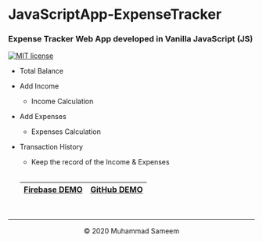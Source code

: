 # JavaScriptApp-ExpenseTracker
### Expense Tracker Web App developed in Vanilla JavaScript (JS)

[![MIT license](https://img.shields.io/badge/License-MIT-blue.svg)](https://lbesson.mit-license.org/)

  - Total Balance
  - Add Income
    - Income Calculation
  - Add Expenses
    - Expenses Calculation
  - Transaction History
    - Keep the record of the Income & Expenses
    
    <br>
    
    | [Firebase DEMO](https://js-expensetracker.web.app) | [GitHub DEMO](https://sameem420.github.io/JS-ExpenseTrackerApp/) |
    | :-------------: |:-------------:|
 
    <br>
    
----    
    
    
<p align="center">&copy; 2020 Muhammad Sameem</p>

